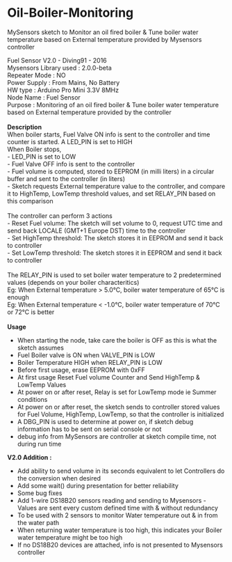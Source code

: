 # Oil-Boiler-Monitoring
MySensors sketch to Monitor an oil fired boiler &amp; Tune boiler water temperature based on External temperature provided by Mysensors controller

Fuel Sensor V2.0 - Diving91 - 2016 <br>
Mysensors Library used	: 2.0.0-beta<br>
Repeater Mode		: NO<br>
Power Supply		: From Mains, No Battery<br>
HW type			: Arduino Pro Mini 3.3V 8MHz<br>
Node Name		: Fuel Sensor<br> 
Purpose			: Monitoring of an oil fired boiler & Tune boiler water temperature based on External temperature provided by the controller<br>
<br>
<b>Description</b><br>
When boiler starts, Fuel Valve ON info is sent to the controller and time counter is started. A LED_PIN is set to HIGH
<br>
When Boiler stops,<br>
	- LED_PIN is set to LOW<br>
	- Fuel Valve OFF info is sent to the controller<br>
	- Fuel volume is computed, stored to EEPROM (in milli liters) in a circular buffer and sent to the controller (in liters)<br>
	- Sketch requests External temperature value to the controller, and compare it to HighTemp, LowTemp threshold values, and set RELAY_PIN based on this comparison<br>
<br>
The controller can perform 3 actions<br>
 	- Reset Fuel volume: The sketch will set volume to 0, request UTC time and send back LOCALE (GMT+1 Europe DST) time to the controller<br>
	- Set HighTemp threshold: The sketch stores it in EEPROM and send it back to controller<br>
	- Set LowTemp threshold: The sketch stores it in EEPROM and send it back to controller<br>
<br>
The RELAY_PIN is used to set boiler water temperature to 2 predetermined values (depends on your boiler characteritics)<br>
Eg: When External temperature > 5.0°C, boiler water temperature of 65°C is enough<br>
Eg: When External temperature < -1.0°C, boiler water temperature of 70°C or 72°C is better<br>
<br>
<b>Usage</b><br>
* 	When starting the node, take care the boiler is OFF as this is what the sketch assumes<br>
*	Fuel Boiler valve is ON when VALVE_PIN is LOW<br>
*	Boiler Temperature HIGH when RELAY_PIN is LOW<br>
*	Before first usage, erase EEPROM with 0xFF<br>
* 	At first usage Reset Fuel volume Counter and Send HighTemp & LowTemp Values<br>
*	At power on or after reset, Relay is set for LowTemp mode ie Summer conditions<br>
*	At power on or after reset, the sketch sends to controller stored values for Fuel Volume, HighTemp, LowTemp, so that the controller is initialized<br>
*	A DBG_PIN is used to determine at power on, if sketch debug information has to be sent on serial console or not
*	debug info from MySensors are controller at sketch compile time, not during run time<br>

<b>V2.0 Addition :</b><br>
*	Add ability to send volume in its seconds equivalent to let Controllers do the conversion when desired
* 	Add some wait() during presentation for better reliability 
*	Some bug fixes
*	Add 1-wire DS18B20 sensors reading and sending to Mysensors - Values are sent every custom defined time with & without redundancy
*	To be used with 2 sensors to monitor Water temperature out & in from the water path
*	When returning water temperature is too high, this indicates your Boiler water temperature might be too high
*	If no DS18B20 devices are attached, info is not presented to Mysensors controller
